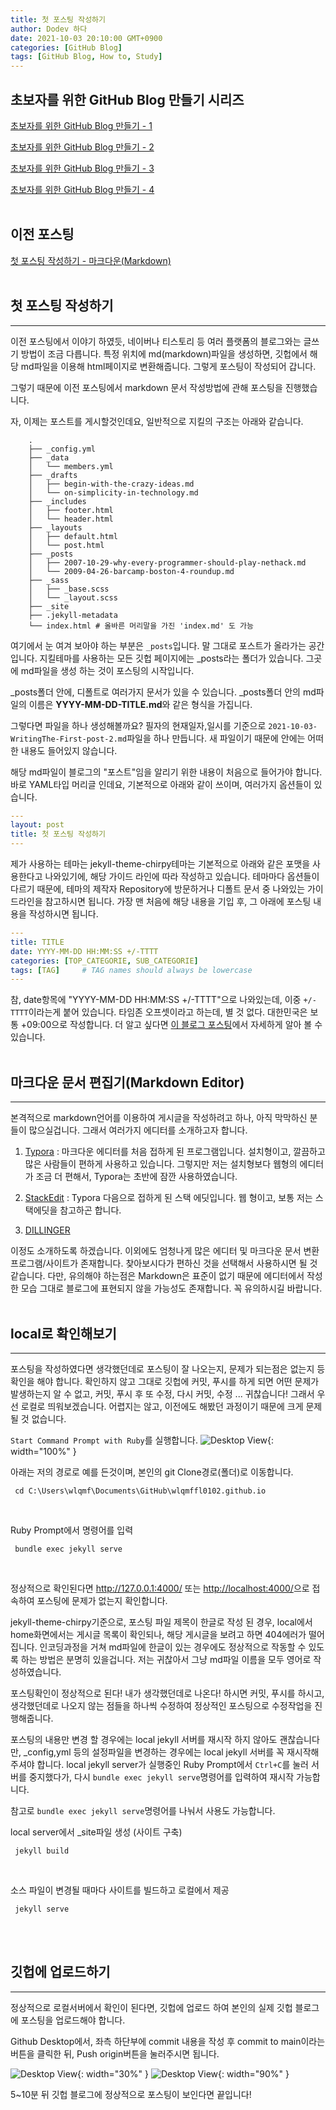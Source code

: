 ```yaml
---
title: 첫 포스팅 작성하기
author: Dodev 하다
date: 2021-10-03 20:10:00 GMT+0900
categories: [GitHub Blog]
tags: [GitHub Blog, How to, Study]
---
```

## 초보자를 위한 GitHub Blog 만들기 시리즈

[초보자를 위한 GitHub Blog 만들기 - 1](https://wlqmffl0102.github.io/posts/Making-Git-blogs-for-beginners-1/)

[초보자를 위한 GitHub Blog 만들기 - 2](https://wlqmffl0102.github.io/posts/Making-Git-blogs-for-beginners-2/)

[초보자를 위한 GitHub Blog 만들기 - 3](https://wlqmffl0102.github.io/posts/Making-Git-blogs-for-beginners-3/)

[초보자를 위한 GitHub Blog 만들기 - 4](https://wlqmffl0102.github.io/posts/Making-Git-blogs-for-beginners-4/)
<br>
<br>

## 이전 포스팅
[첫 포스팅 작성하기 - 마크다운(Markdown)](https://wlqmffl0102.github.io/posts/WritingThe-First-post-1-Markdown-Grammar1/)
<br>
<br>

## 첫 포스팅 작성하기
---
이전 포스팅에서 이야기 하였듯, 네이버나 티스토리 등 여러 플랫폼의 블로그와는 글쓰기 방법이 조금 다릅니다.
특정 위치에 md(markdown)파일을 생성하면, 깃헙에서 해당 md파일을 이용해 html페이지로 변환해줍니다.
그렇게 포스팅이 작성되어 갑니다.

그렇기 때문에 이전 포스팅에서 markdown 문서 작성방법에 관해 포스팅을 진행했습니다.

자, 이제는 포스트를 게시할것인데요, 일반적으로 지킬의 구조는 아래와 같습니다.
```
    .
    ├── _config.yml
    ├── _data
    │   └── members.yml
    ├── _drafts
    │   ├── begin-with-the-crazy-ideas.md
    │   └── on-simplicity-in-technology.md
    ├── _includes
    │   ├── footer.html
    │   └── header.html
    ├── _layouts
    │   ├── default.html
    │   └── post.html
    ├── _posts
    │   ├── 2007-10-29-why-every-programmer-should-play-nethack.md
    │   └── 2009-04-26-barcamp-boston-4-roundup.md
    ├── _sass
    │   ├── _base.scss
    │   └── _layout.scss
    ├── _site
    ├── .jekyll-metadata
    └── index.html # 올바른 머리말을 가진 'index.md' 도 가능
```

여기에서 눈 여겨 보아야 하는 부분은 `_posts`입니다. 말 그대로 포스트가 올라가는 공간입니다.
지킬테마를 사용하는 모든 깃헙 페이지에는 _posts라는 폴더가 있습니다. 그곳에 md파일을 생성 하는 것이 포스팅의 시작입니다.

_posts폴더 안에, 디폴트로 여러가지 문서가 있을 수 있습니다.
_posts폴더 안의 md파일의 이름은 **YYYY-MM-DD-TITLE.md**와 같은 형식을 가집니다. 

그렇다면 파일을 하나 생성해볼까요? 필자의 현재일자,일시를 기준으로 `2021-10-03-WritingThe-First-post-2.md`파일을 하나 만듭니다.
새 파일이기 때문에 안에는 어떠한 내용도 들어있지 않습니다.

해당 md파일이 블로그의 "포스트"임을 알리기 위한 내용이 처음으로 들어가야 합니다.
바로  YAML타입 머리글 인데요, 기본적으로 아래와 같이 쓰이며, 여러가지 옵션들이 있습니다.

```yaml
---
layout: post
title: 첫 포스팅 작성하기
---
```

제가 사용하는 테마는 jekyll-theme-chirpy테마는 기본적으로 아래와 같은 포맷을 사용한다고 나와있기에, 해당 가이드 라인에 따라 작성하고 있습니다. 테마마다 옵션들이 다르기 때문에, 테마의 제작자 Repository에 방문하거나 디폴트 문서 중 나와있는 가이드라인을 참고하시면 됩니다. 가장 맨 처음에 해당 내용을 기입 후, 그 아래에 포스팅 내용을 작성하시면 됩니다.
```yaml
---
title: TITLE
date: YYYY-MM-DD HH:MM:SS +/-TTTT
categories: [TOP_CATEGORIE, SUB_CATEGORIE]
tags: [TAG]     # TAG names should always be lowercase
---
```

참, date항목에  "YYYY-MM-DD HH:MM:SS +/-TTTT"으로 나와있는데, 이중 `+/-TTTT`이라는게 붙어 있습니다. 타임존 오프셋이라고 하는데, 별 것 없다. 대한민국은 보통 +09:00으로 작성합니다. 더 알고 싶다면 [이 블로그 포스팅](https://ratseno.tistory.com/11)에서 자세하게 알아 볼 수 있습니다.
<br>
<br>

## 마크다운 문서 편집기(Markdown Editor)
---
본격적으로 markdown언어를 이용하여 게시글을 작성하려고 하나, 아직 막막하신 분들이 많으실겁니다.
그래서 여러가지 에디터를 소개하고자 합니다.

1. [Typora](https://typora.io/)  :
    마크다운 에디터를 처음 접하게 된 프로그램입니다. 설치형이고, 깔끔하고 많은 사람들이 편하게 사용하고 있습니다.
    그렇지만 저는 설치형보다 웹형의 에디터가 조금 더 편해서, Typora는 초반에 잠깐 사용하였습니다.

2. [StackEdit](https://stackedit.io/app#) :
    Typora 다음으로 접하게 된 스택 에딧입니다. 웹 형이고, 보통 저는 스택에딧을 참고하곤 합니다.

3. [DILLINGER](https://dillinger.io/)

이정도 소개하도록 하겠습니다. 이외에도 엄청나게 많은 에디터 및 마크다운 문서 변환 프로그램/사이트가 존재합니다.
찾아보시다가 편하신 것을 선택해서 사용하시면 될 것 같습니다.
다만, 유의해야 하는점은 Markdown은 표준이 없기 때문에 에디터에서 작성한 모습 그대로 블로그에 표현되지 않을 가능성도 존재합니다. 꼭 유의하시길 바랍니다.
<br>
<br>

## local로 확인해보기
---
포스팅을 작성하였다면 생각했던데로 포스팅이 잘 나오는지, 문제가 되는점은 없는지 등 확인을 해야 합니다.
확인하지 않고 그대로 깃헙에 커밋, 푸시를 하게 되면 어떤 문제가 발생하는지 알 수 없고, 커밋, 푸시 후 또 수정, 다시 커밋, 수정 ... 귀찮습니다! 그래서 우선 로컬로 띄워보겠습니다. 어렵지는 않고, 이전에도 해봤던 과정이기 때문에 크게 문제될 것 없습니다.

`Start Command Prompt with Ruby`를 실행합니다.
![Desktop View](/assets/img/2021-09-28/2.PNG){: width="100%" } 
<br>

아래는 저의 경로로 예를 든것이며, 본인의 git Clone경로(폴더)로 이동합니다.
```
 cd C:\Users\wlqmf\Documents\GitHub\wlqmffl0102.github.io
```
<br>

Ruby Prompt에서 명령어를 입력
```
 bundle exec jekyll serve
```
<br>

정상적으로 확인된다면 <http://127.0.0.1:4000/> 또는 <http://localhost:4000/>으로 접속하여 포스팅에 문제가 없는지 확인합니다.

jekyll-theme-chirpy기준으로, 포스팅 파일 제목이 한글로 작성 된 경우, local에서 home화면에서는 게시글 목록이 확인되나, 해당 게시글을 보려고 하면 404에러가 떨어집니다. 인코딩과정을 거쳐 md파일에 한글이 있는 경우에도 정상적으로 작동할 수 있도록 하는 방법은 분명히 있을겁니다. 저는 귀찮아서 그냥 md파일 이름을 모두 영어로 작성하였습니다.

포스팅확인이 정상적으로 된다! 내가 생각했던데로 나온다! 하시면 커밋, 푸시를 하시고, 생각했던데로 나오지 않는 점들을 하나씩 수정하여 정상적인 포스팅으로 수정작업을 진행해줍니다.

포스팅의 내용만 변경 할 경우에는 local jekyll 서버를 재시작 하지 않아도 괜찮습니다만, _config,yml 등의 설정파일을 변경하는 경우에는 local jekyll 서버를 꼭 재시작해주셔야 합니다.
local jekyll server가 실행중인 Ruby Prompt에서 `Ctrl+C`를 눌러 서버를 중지했다가, 다시 `bundle exec jekyll serve`명령어를 입력하여 재시작 가능합니다.

참고로 `bundle exec jekyll serve`명령어를 나눠서 사용도 가능합니다.

local server에서 _site파일 생성 (사이트 구축)
```
 jekyll build
```
<br>

소스 파일이 변경될 때마다 사이트를 빌드하고 로컬에서 제공
```
 jekyll serve
```


<br>
<br>

## 깃헙에 업로드하기
---
정상적으로 로컬서버에서 확인이 된다면, 깃헙에 업로드 하여 본인의 실제 깃헙 블로그에 포스팅을 업로드해야 합니다.

Github Desktop에서, 좌측 하단부에 commit 내용을 작성 후 commit to main이라는 버튼을 클릭한 뒤, Push origin버튼을 눌러주시면 됩니다.

![Desktop View](/assets/img/2021-09-28/5.PNG){: width="30%" } 
![Desktop View](/assets/img/2021-09-27/4.PNG){: width="90%" } 

5~10분 뒤 깃헙 블로그에 정상적으로 포스팅이 보인다면 끝입니다!